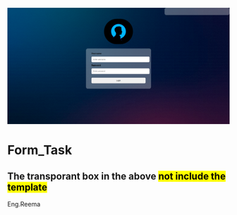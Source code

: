 
![template_screen_shot](template_images/template_screen_shout.png)
# Form_Task
## The transporant box in the above <mark> not include the template </mark>

Eng.Reema


